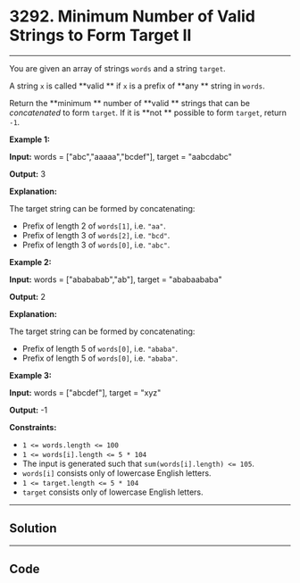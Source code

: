 # 3292. Minimum Number of Valid Strings to Form Target II

---

You are given an array of strings `words` and a string `target`.

A string `x` is called **valid ** if `x` is a prefix of **any ** string in `words`.

Return the **minimum ** number of **valid ** strings that can be _concatenated_ to form `target`. If it is **not ** possible to form `target`, return `-1`.

 

**Example 1:**

**Input:** words = ["abc","aaaaa","bcdef"], target = "aabcdabc"

**Output:** 3

**Explanation:**

The target string can be formed by concatenating:

  * Prefix of length 2 of `words[1]`, i.e. `"aa"`.
  * Prefix of length 3 of `words[2]`, i.e. `"bcd"`.
  * Prefix of length 3 of `words[0]`, i.e. `"abc"`.



**Example 2:**

**Input:** words = ["abababab","ab"], target = "ababaababa"

**Output:** 2

**Explanation:**

The target string can be formed by concatenating:

  * Prefix of length 5 of `words[0]`, i.e. `"ababa"`.
  * Prefix of length 5 of `words[0]`, i.e. `"ababa"`.



**Example 3:**

**Input:** words = ["abcdef"], target = "xyz"

**Output:** -1

 

**Constraints:**

  * `1 <= words.length <= 100`
  * `1 <= words[i].length <= 5 * 104`
  * The input is generated such that `sum(words[i].length) <= 105`.
  * `words[i]` consists only of lowercase English letters.
  * `1 <= target.length <= 5 * 104`
  * `target` consists only of lowercase English letters.

---

## Solution



---

## Code
```python


```